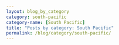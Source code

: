 ```yaml
---
layout: blog_by_category
category: south-pacific
category-name: [South Pacific]
title: "Posts by category: South Pacific"
permalink: /blog/category/south-pacific/
---
```

